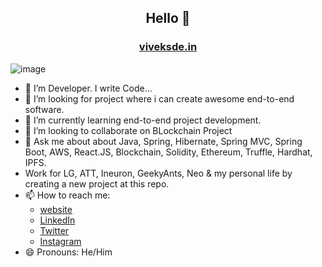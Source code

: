## <p align="center">Hello 👋</p>

### <p align="center">[viveksde.in](http://www.viveksde.in/)</p>
![image](https://user-images.githubusercontent.com/42957988/180762620-d3ae3c2e-b523-44bd-86d2-125e7369255a.png)
- 🔭 I’m Developer. I write Code...
- 👀 I’m looking for project where i can create awesome end-to-end software.
- 🌱 I’m currently learning end-to-end project development.
- 👯 I’m looking to collaborate on BLockchain Project
- 💬 Ask me about about Java, Spring, Hibernate, Spring MVC, Spring Boot, AWS, React.JS, Blockchain, Solidity, Ethereum, Truffle, Hardhat, IPFS.
- Work for LG, ATT, Ineuron, GeekyAnts, Neo & my personal life by creating a new project at this repo.
- 📫 How to reach me:
  - [website](http://www.viveksde.in/)
  - [LinkedIn](https://www.linkedin.com/in/vivek-kumar-a7102316b/)
  - [Twitter](https://twitter.com/VIVEKKU50957304)
  - [Instagram](https://www.instagram.com/captain_vivek/)
- 😄 Pronouns: He/Him

